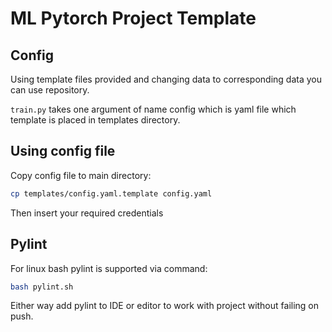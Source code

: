 # ML Pytorch Project Template

## Config
Using template files provided and changing data to corresponding data you can use repository.

`train.py` takes one argument of name config which is yaml file which template is placed in templates directory.

## Using config file
Copy config file to main directory:
```bash
cp templates/config.yaml.template config.yaml
```

Then insert your required credentials

## Pylint
For linux bash pylint is supported via command:
```bash
bash pylint.sh
```

Either way add pylint to IDE or editor to work with project without failing on push.